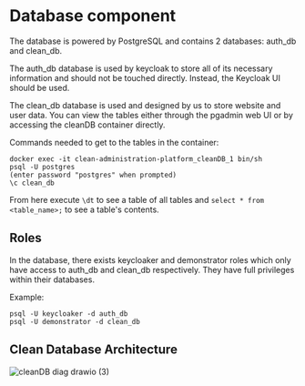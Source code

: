 # Database component

The database is powered by PostgreSQL and contains 2 databases: auth_db and clean_db.

The auth_db database is used by keycloak to store all of its necessary information and should not be touched directly. Instead, the Keycloak UI should be used.

The clean_db database is used and designed by us to store website and user data. You can view the tables either through the pgadmin web UI or by accessing the cleanDB container directly. 

Commands needed to get to the tables in the container:
```
docker exec -it clean-administration-platform_cleanDB_1 bin/sh
psql -U postgres
(enter password "postgres" when prompted)
\c clean_db
```
From here execute ```\dt``` to see a table of all tables and ```select * from <table_name>;``` to see a table's contents.

## Roles

In the database, there exists keycloaker and demonstrator roles which only have access to auth_db and clean_db respectively. They have full privileges within their databases.

Example:
```
psql -U keycloaker -d auth_db
psql -U demonstrator -d clean_db
```

## Clean Database Architecture

![cleanDB diag drawio (3)](https://user-images.githubusercontent.com/80112646/173668399-af16720c-ad58-41b2-b9ac-c5f01c4a9c50.png)
